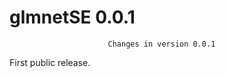 # glmnetSE 0.0.1

                          Changes in version 0.0.1                        

First public release.
